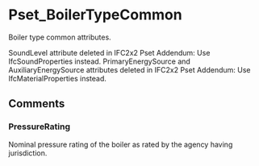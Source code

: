 # Pset_BoilerTypeCommon

Boiler type common attributes.
<!-- end of short definition -->

SoundLevel attribute deleted in IFC2x2 Pset Addendum: Use IfcSoundProperties instead. PrimaryEnergySource and AuxiliaryEnergySource attributes deleted in IFC2x2 Pset Addendum: Use IfcMaterialProperties instead.


## Comments

### PressureRating

Nominal pressure rating of the boiler as rated by the agency having jurisdiction.

